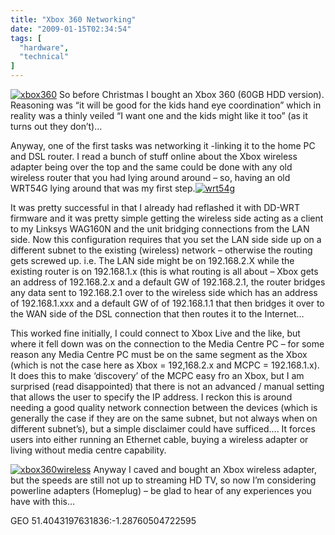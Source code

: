 ```yaml
---
title: "Xbox 360 Networking"
date: "2009-01-15T02:34:54"
tags: [
  "hardware",
  "technical"
]
---
```

[![xbox360](xbox360_thumb.jpg)](https://kapie.com/content/binary/WindowsLiveWriter/Xbox360Networking_12322/xbox360_2.jpg) So before Christmas I bought an Xbox 360 (60GB HDD version). Reasoning was “it will be good for the kids hand eye coordination” which in reality was a thinly veiled “I want one and the kids might like it too” (as it turns out they don’t)…

Anyway, one of the first tasks was networking it -linking it to the home PC and DSL router. I read a bunch of stuff online about the Xbox wireless adapter being over the top and the same could be done with any old wireless router that you had lying around around – so, having an old WRT54G lying around that was my first step.[![wrt54g](wrt54g_thumb.jpg)](https://kapie.com/content/binary/WindowsLiveWriter/Xbox360Networking_12322/wrt54g_2.jpg)

It was pretty successful in that I already had reflashed it with DD-WRT firmware and it was pretty simple getting the wireless side acting as a client to my Linksys WAG160N and the unit bridging connections from the LAN side. Now this configuration requires that you set the LAN side side up on a different subnet to the existing (wireless) network – otherwise the routing gets screwed up. i.e. The LAN side might be on 192.168.2.X while the existing router is on 192.168.1.x (this is what routing is all about – Xbox gets an address of 192.168.2.x and a default GW of 192.168.2.1, the router bridges any data sent to 192.168.2.1 over to the wireless side which has an address of 192.168.1.xxx and a default GW of of 192.168.1.1 that then bridges it over to the WAN side of the DSL connection that then routes it to the Internet…

This worked fine initially, I could connect to Xbox Live and the like, but where it fell down was on the connection to the Media Centre PC – for some reason any Media Centre PC must be on the same segment as the Xbox (which is not the case here as Xbox = 192,168.2.x and MCPC = 192.168.1.x). It does this to make ‘discovery’ of the MCPC easy fro an Xbox, but I am surprised (read disappointed) that there is not an advanced / manual setting that allows the user to specify the IP address. I reckon this is around needing a good quality network connection between the devices (which is generally the case if they are on the same subnet, but not always when on different subnet’s), but a simple disclaimer could have sufficed…. It forces users into either running an Ethernet cable, buying a wireless adapter or living without media centre capability.

[![xbox360wireless](xbox360wireless_thumb.jpg)](https://kapie.com/content/binary/WindowsLiveWriter/Xbox360Networking_12322/xbox360wireless_2.jpg) Anyway I caved and bought an Xbox wireless adapter, but the speeds are still not up to streaming HD TV, so now I’m considering powerline adapters (Homeplug) – be glad to hear of any experiences you have with this…

GEO 51.4043197631836:\-1.28760504722595